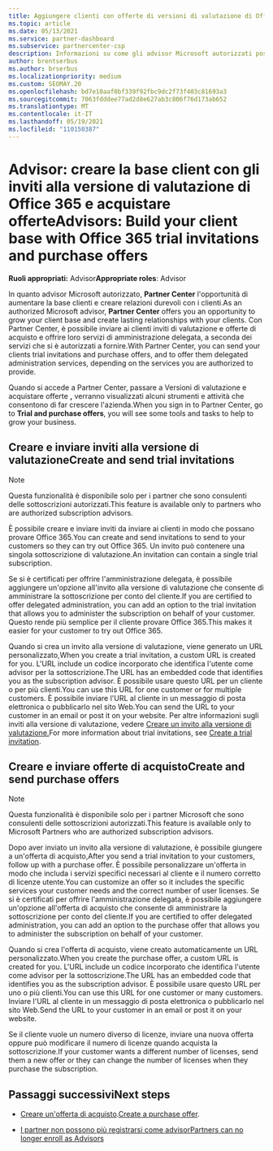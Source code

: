 ```yaml
---
title: Aggiungere clienti con offerte di versioni di valutazione di Office 365
ms.topic: article
ms.date: 05/13/2021
ms.service: partner-dashboard
ms.subservice: partnercenter-csp
description: Informazioni su come gli advisor Microsoft autorizzati possono aumentare le sottoscrizioni di Office 365. Creare e inviare inviti alla versione di valutazione di Office 365 e acquistare offerte ai clienti.
author: brentserbus
ms.author: brserbus
ms.localizationpriority: medium
ms.custom: SEOMAY.20
ms.openlocfilehash: bd7e10aaf0bf339f92fbc9dc2f73f403c81693a3
ms.sourcegitcommit: 7063fdddee77ad2d8e627ab3c806f76d173ab652
ms.translationtype: MT
ms.contentlocale: it-IT
ms.lasthandoff: 05/19/2021
ms.locfileid: "110150387"
---
```

# <a name="advisors-build-your-client-base-with-office-365-trial-invitations-and-purchase-offers"></a><span data-ttu-id="811f4-104">Advisor: creare la base client con gli inviti alla versione di valutazione di Office 365 e acquistare offerte</span><span class="sxs-lookup"><span data-stu-id="811f4-104">Advisors: Build your client base with Office 365 trial invitations and purchase offers</span></span>


<span data-ttu-id="811f4-105">**Ruoli appropriati:** Advisor</span><span class="sxs-lookup"><span data-stu-id="811f4-105">**Appropriate roles**: Advisor</span></span>


<span data-ttu-id="811f4-106">In quanto advisor Microsoft autorizzato, **Partner Center** l'opportunità di aumentare la base clienti e creare relazioni durevoli con i clienti.</span><span class="sxs-lookup"><span data-stu-id="811f4-106">As an authorized Microsoft advisor, **Partner Center** offers you an opportunity to grow your client base and create lasting relationships with your clients.</span></span> <span data-ttu-id="811f4-107">Con Partner Center, è possibile inviare ai clienti inviti di valutazione e offerte di acquisto e offrire loro servizi di amministrazione delegata, a seconda dei servizi che si è autorizzati a fornire.</span><span class="sxs-lookup"><span data-stu-id="811f4-107">With Partner Center, you can send your clients trial invitations and purchase offers, and to offer them delegated administration services, depending on the services you are authorized to provide.</span></span>

<span data-ttu-id="811f4-108">Quando si accede a Partner Center, passare a Versioni di valutazione e acquistare offerte **,** verranno visualizzati alcuni strumenti e attività che consentono di far crescere l'azienda.</span><span class="sxs-lookup"><span data-stu-id="811f4-108">When you sign in to Partner Center, go to **Trial and purchase offers**, you will see some tools and tasks to help to grow your business.</span></span>

## <a name="create-and-send-trial-invitations"></a><span data-ttu-id="811f4-109">Creare e inviare inviti alla versione di valutazione</span><span class="sxs-lookup"><span data-stu-id="811f4-109">Create and send trial invitations</span></span>

> [!NOTE]
> <span data-ttu-id="811f4-110">Questa funzionalità è disponibile solo per i partner che sono consulenti delle sottoscrizioni autorizzati.</span><span class="sxs-lookup"><span data-stu-id="811f4-110">This feature is available only to partners who are authorized subscription advisors.</span></span>

<span data-ttu-id="811f4-111">È possibile creare e inviare inviti da inviare ai clienti in modo che possano provare Office 365.</span><span class="sxs-lookup"><span data-stu-id="811f4-111">You can create and send invitations to send to your customers so they can try out Office 365.</span></span> <span data-ttu-id="811f4-112">Un invito può contenere una singola sottoscrizione di valutazione.</span><span class="sxs-lookup"><span data-stu-id="811f4-112">An invitation can contain a single trial subscription.</span></span>

<span data-ttu-id="811f4-113">Se si è certificati per offrire l'amministrazione delegata, è possibile aggiungere un'opzione all'invito alla versione di valutazione che consente di amministrare la sottoscrizione per conto del cliente.</span><span class="sxs-lookup"><span data-stu-id="811f4-113">If you are certified to offer delegated administration, you can add an option to the trial invitation that allows you to administer the subscription on behalf of your customer.</span></span> <span data-ttu-id="811f4-114">Questo rende più semplice per il cliente provare Office 365.</span><span class="sxs-lookup"><span data-stu-id="811f4-114">This makes it easier for your customer to try out Office 365.</span></span>

<span data-ttu-id="811f4-115">Quando si crea un invito alla versione di valutazione, viene generato un URL personalizzato,</span><span class="sxs-lookup"><span data-stu-id="811f4-115">When you create a trial invitation, a custom URL is created for you.</span></span> <span data-ttu-id="811f4-116">L'URL include un codice incorporato che identifica l'utente come advisor per la sottoscrizione.</span><span class="sxs-lookup"><span data-stu-id="811f4-116">The URL has an embedded code that identifies you as the subscription advisor.</span></span> <span data-ttu-id="811f4-117">È possibile usare questo URL per un cliente o per più clienti.</span><span class="sxs-lookup"><span data-stu-id="811f4-117">You can use this URL for one customer or for multiple customers.</span></span> <span data-ttu-id="811f4-118">È possibile inviare l'URL al cliente in un messaggio di posta elettronica o pubblicarlo nel sito Web.</span><span class="sxs-lookup"><span data-stu-id="811f4-118">You can send the URL to your customer in an email or post it on your website.</span></span>
<span data-ttu-id="811f4-119">Per altre informazioni sugli inviti alla versione di valutazione, vedere [Creare un invito alla versione di valutazione.](advisors-create-a-trial-invitation.md)</span><span class="sxs-lookup"><span data-stu-id="811f4-119">For more information about trial invitations, see [Create a trial invitation](advisors-create-a-trial-invitation.md).</span></span>

## <a name="create-and-send-purchase-offers"></a><span data-ttu-id="811f4-120">Creare e inviare offerte di acquisto</span><span class="sxs-lookup"><span data-stu-id="811f4-120">Create and send purchase offers</span></span>

> [!NOTE]
> <span data-ttu-id="811f4-121">Questa funzionalità è disponibile solo per i partner Microsoft che sono consulenti delle sottoscrizioni autorizzati.</span><span class="sxs-lookup"><span data-stu-id="811f4-121">This feature is available only to Microsoft Partners who are authorized subscription advisors.</span></span>

<span data-ttu-id="811f4-122">Dopo aver inviato un invito alla versione di valutazione, è possibile giungere a un'offerta di acquisto,</span><span class="sxs-lookup"><span data-stu-id="811f4-122">After you send a trial invitation to your customers, follow up with a purchase offer.</span></span> <span data-ttu-id="811f4-123">È possibile personalizzare un'offerta in modo che includa i servizi specifici necessari al cliente e il numero corretto di licenze utente.</span><span class="sxs-lookup"><span data-stu-id="811f4-123">You can customize an offer so it includes the specific services your customer needs and the correct number of user licenses.</span></span> <span data-ttu-id="811f4-124">Se si è certificati per offrire l'amministrazione delegata, è possibile aggiungere un'opzione all'offerta di acquisto che consente di amministrare la sottoscrizione per conto del cliente.</span><span class="sxs-lookup"><span data-stu-id="811f4-124">If you are certified to offer delegated administration, you can add an option to the purchase offer that allows you to administer the subscription on behalf of your customer.</span></span>

<span data-ttu-id="811f4-125">Quando si crea l'offerta di acquisto, viene creato automaticamente un URL personalizzato.</span><span class="sxs-lookup"><span data-stu-id="811f4-125">When you create the purchase offer, a custom URL is created for you.</span></span> <span data-ttu-id="811f4-126">L'URL include un codice incorporato che identifica l'utente come advisor per la sottoscrizione.</span><span class="sxs-lookup"><span data-stu-id="811f4-126">The URL has an embedded code that identifies you as the subscription advisor.</span></span> <span data-ttu-id="811f4-127">È possibile usare questo URL per uno o più clienti.</span><span class="sxs-lookup"><span data-stu-id="811f4-127">You can use this URL for one customer or many customers.</span></span> <span data-ttu-id="811f4-128">Inviare l'URL al cliente in un messaggio di posta elettronica o pubblicarlo nel sito Web.</span><span class="sxs-lookup"><span data-stu-id="811f4-128">Send the URL to your customer in an email or post it on your website.</span></span>

<span data-ttu-id="811f4-129">Se il cliente vuole un numero diverso di licenze, inviare una nuova offerta oppure può modificare il numero di licenze quando acquista la sottoscrizione.</span><span class="sxs-lookup"><span data-stu-id="811f4-129">If your customer wants a different number of licenses, send them a new offer or they can change the number of licenses when they purchase the subscription.</span></span>

## <a name="next-steps"></a><span data-ttu-id="811f4-130">Passaggi successivi</span><span class="sxs-lookup"><span data-stu-id="811f4-130">Next steps</span></span>

- <span data-ttu-id="811f4-131">[Creare un'offerta di acquisto](advisor-create-a-purchase-offer.md).</span><span class="sxs-lookup"><span data-stu-id="811f4-131">[Create a purchase offer](advisor-create-a-purchase-offer.md).</span></span>

- [<span data-ttu-id="811f4-132">I partner non possono più registrarsi come advisor</span><span class="sxs-lookup"><span data-stu-id="811f4-132">Partners can no longer enroll as Advisors</span></span>](advisors-no-csp.md)
